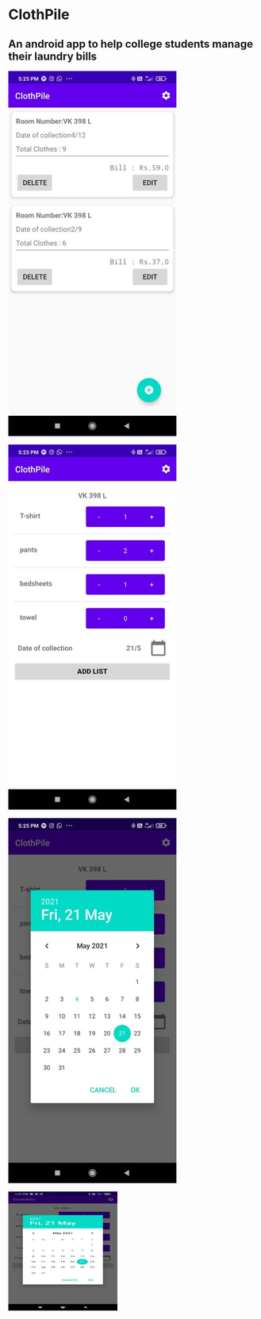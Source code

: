 # ClothPile

## An android app to help college students manage their laundry bills

![clothpile home](/Screenshots/ss_home.jpg)

![clothpile add](/Screenshots/ss_add.jpg)

![clothpile calendar](/Screenshots/ss_calendar.jpg)
<p>
    <img src="/Screenshots/ss_calendar.jpg" width="220" height="240" />
</p>


